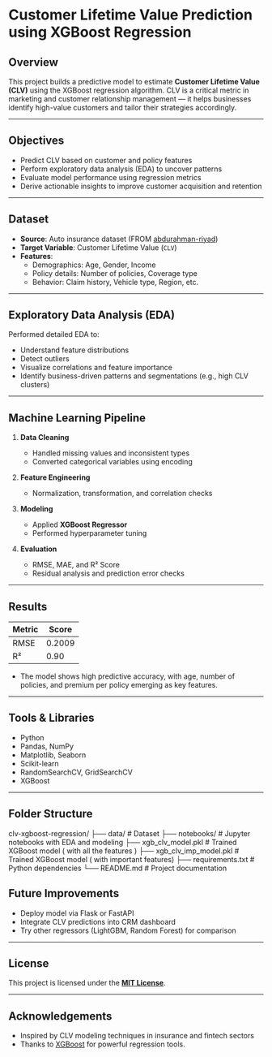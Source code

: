 # Customer Lifetime Value Prediction using XGBoost Regression

## Overview

This project builds a predictive model to estimate **Customer Lifetime Value (CLV)** using the XGBoost regression algorithm. CLV is a critical metric in marketing and customer relationship management — it helps businesses identify high-value customers and tailor their strategies accordingly.

---

## Objectives

- Predict CLV based on customer and policy features
- Perform exploratory data analysis (EDA) to uncover patterns
- Evaluate model performance using regression metrics
- Derive actionable insights to improve customer acquisition and retention

---

## Dataset

- **Source**: Auto insurance dataset (FROM [abdurahman-riyad](https://github.com/abdulrahman-riyad/Customer-Lifetime-Value-Regression-Model))
- **Target Variable**: Customer Lifetime Value (`CLV`)
- **Features**:
  - Demographics: Age, Gender, Income
  - Policy details: Number of policies, Coverage type
  - Behavior: Claim history, Vehicle type, Region, etc.

---


## Exploratory Data Analysis (EDA)

Performed detailed EDA to:
- Understand feature distributions
- Detect outliers
- Visualize correlations and feature importance
- Identify business-driven patterns and segmentations (e.g., high CLV clusters)

---

## Machine Learning Pipeline

1. **Data Cleaning**
   - Handled missing values and inconsistent types
   - Converted categorical variables using encoding

2. **Feature Engineering**
   - Normalization, transformation, and correlation checks

3. **Modeling**
   - Applied **XGBoost Regressor**
   - Performed hyperparameter tuning

4. **Evaluation**
   - RMSE, MAE, and R² Score
   - Residual analysis and prediction error checks

---

## Results

| Metric | Score |
|--------|-------|
| RMSE   | 0.2009 |
| R²     | 0.90   |

- The model shows high predictive accuracy, with age, number of policies, and premium per policy emerging as key features.

---

## Tools & Libraries

- Python
- Pandas, NumPy
- Matplotlib, Seaborn
- Scikit-learn
- RandomSearchCV, GridSearchCV
- XGBoost

---

## Folder Structure
clv-xgboost-regression/
├── data/ # Dataset
├── notebooks/ # Jupyter notebooks with EDA and modeling
├── xgb_clv_model.pkl # Trained XGBoost model ( with all the features )
├── xgb_clv_imp_model.pkl # Trained XGBoost model ( with important features)
├── requirements.txt # Python dependencies
└── README.md # Project documentation

## Future Improvements

- Deploy model via Flask or FastAPI
- Integrate CLV predictions into CRM dashboard
- Try other regressors (LightGBM, Random Forest) for comparison

---

## License

This project is licensed under the **[MIT License](LICENSE)**.

---

## Acknowledgements

- Inspired by CLV modeling techniques in insurance and fintech sectors
- Thanks to [XGBoost](https://xgboost.readthedocs.io/) for powerful regression tools.
